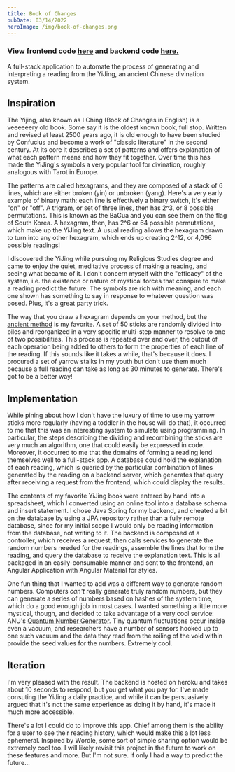 ```yaml
---
title: Book of Changes
pubDate: 03/14/2022
heroImage: /img/book-of-changes.png
---
```


### View frontend code [here](https://github.com/philgiammattei/book-of-changes-ui) and backend code [here.](https://github.com/philgiammattei/book-of-changes-api)

A full-stack application to automate the process of generating and interpreting a reading from the YiJing, an ancient Chinese divination system.

## Inspiration

The Yijing, also known as I Ching (Book of Changes in English) is a veeeeeery old book. Some say it is the oldest known book, full stop. Written and revised at least 2500 years ago, it is old enough to have been studied by Confucius and become a work of "classic literature" in the second century. At its core it describes a set of patterns and offers explanation of what each pattern means and how they fit together. Over time this has made the YiJing's symbols a very popular tool for divination, roughly analogous with Tarot in Europe.

The patterns are called hexagrams, and they are composed of a stack of 6 lines, which are either broken (yin) or unbroken (yang). Here's a very early example of binary math: each line is effectively a binary switch, it's either "on" or "off". A trigram, or set of three lines, then has 2^3, or 8 possible permutations. This is known as the BaGua and you can see them on the flag of South Korea. A hexagram, then, has 2^6 or 64 possible permutations, which make up the YiJing text. A usual reading allows the hexagram drawn to turn into any other hexagram, which ends up creating 2^12, or 4,096 possible readings!

I discovered the YiJing while pursuing my Religious Studies degree and came to enjoy the quiet, meditative process of making a reading, and seeing what became of it. I don't concern myself with the "efficacy" of the system, i.e. the existence or nature of mystical forces that conspire to make a reading predict the future. The symbols are rich with meaning, and each one shown has something to say in response to whatever question was posed. Plus, it's a great party trick.

The way that you draw a hexagram depends on your method, but the [ancient method](https://en.wikibooks.org/wiki/I_Ching/The_Ancient_Yarrow_Stalk_Method) is my favorite. A set of 50 sticks are randomly divided into piles and reorganized in a very specific multi-step manner to resolve to one of two possibilities. This process is repeated over and over, the output of each operation being added to others to form the properties of each line of the reading. If this sounds like it takes a while, that's because it does. I procured a set of yarrow stalks in my youth but don't use them much because a full reading can take as long as 30 minutes to generate. There's got to be a better way!

## Implementation

While pining about how I don't have the luxury of time to use my yarrow sticks more regularly (having a toddler in the house will do that), it occurred to me that this was an interesting system to simulate using programming. In particular, the steps describing the dividing and recombining the sticks are very much an algorithm, one that could easily be expressed in code. Moreover, it occurred to me that the domains of forming a reading lend themselves well to a full-stack app. A database could hold the explanation of each reading, which is queried by the particular combination of lines generated by the reading on a backend server, which generates that query after receiving a request from the frontend, which could display the results.

The contents of my favorite YiJing book were entered by hand into a spreadsheet, which I converted using an online tool into a database schema and insert statement. I chose Java Spring for my backend, and cheated a bit on the database by using a JPA repository rather than a fully remote database, since for my initial scope I would only be reading information from the database, not writing to it. The backend is composed of a controller, which receives a request, then calls services to generate the random numbers needed for the readings, assemble the lines that form the reading, and query the database to receive the explanation text. This is all packaged in an easily-consumable manner and sent to the frontend, an Angular Application with Angular Material for styles.

One fun thing that I wanted to add was a different way to generate random numbers. Computers _can't_ really generate truly random numbers, but they can generate a series of numbers based on hashes of the system time, which do a good enough job in most cases. I wanted something a little more mystical, though, and decided to take advantage of a very cool service: ANU's [Quantum Number Generator](https://qrng.anu.edu.au/). Tiny quantum fluctuations occur inside even a vacuum, and researchers have a number of sensors hooked up to one such vacuum and the data they read from the roiling of the void within provide the seed values for the numbers. Extremely cool.

## Iteration

I'm very pleased with the result. The backend is hosted on heroku and takes about 10 seconds to respond, but you get what you pay for. I've made consuting the YiJing a daily practice, and while it can be persuasively argued that it's not the same experience as doing it by hand, it's made it much more accessible.

There's a lot I could do to improve this app. Chief among them is the ability for a user to see their reading history, which would make this a lot less ephemeral. Inspired by Wordle, some sort of simple sharing option would be extremely cool too. I will likely revisit this project in the future to work on these features and more. But I'm not sure. If only I had a way to predict the future...
